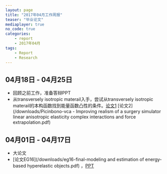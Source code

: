 ```yaml
---
layout: page
title: "2017年04月工作周报"
teaser: "毕业论文"
mediaplayer: true
no_code: true
categories:
    - report
    - 2017年04月
tags:
    - Report
    - Research
---
```


## 04月18日 - 04月25日
- 回顾之前工作，准备答辩PPT
- 从transversely isotropic materail入手，尝试从transversely isotropic materail的本构函数找到能量函数凸性的条件。[论文1](/downloads/transversely-iso.pdf) [论文2](/downloads/Picinbono-vca - Improving realism of a surgery simulator linear anisotropic elasticity complex interactions and force extrapolation.pdf)

## 04月01日 - 04月17日     
- 大论文  
- [论文EG16](/downloads/eg16-final-modeling and estimation of energy-based hyperelastic objects.pdf) ，[PPT](/downloads/report_20170406.pdf)
